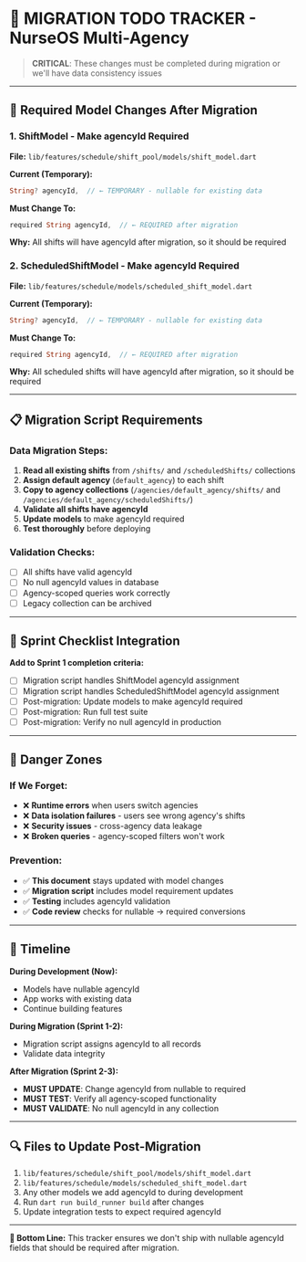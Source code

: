 # 🚨 MIGRATION TODO TRACKER - NurseOS Multi-Agency

> **CRITICAL**: These changes must be completed during migration or we'll have data consistency issues

---

## 🔧 **Required Model Changes After Migration**

### **1. ShiftModel - Make agencyId Required**
**File:** `lib/features/schedule/shift_pool/models/shift_model.dart`

**Current (Temporary):**
```dart
String? agencyId,  // ← TEMPORARY - nullable for existing data
```

**Must Change To:**
```dart
required String agencyId,  // ← REQUIRED after migration
```

**Why:** All shifts will have agencyId after migration, so it should be required

### **2. ScheduledShiftModel - Make agencyId Required**
**File:** `lib/features/schedule/models/scheduled_shift_model.dart`

**Current (Temporary):**
```dart
String? agencyId,  // ← TEMPORARY - nullable for existing data
```

**Must Change To:**
```dart
required String agencyId,  // ← REQUIRED after migration
```

**Why:** All scheduled shifts will have agencyId after migration, so it should be required

---

## 📋 **Migration Script Requirements**

### **Data Migration Steps:**
1. **Read all existing shifts** from `/shifts/` and `/scheduledShifts/` collections
2. **Assign default agency** (`default_agency`) to each shift
3. **Copy to agency collections** (`/agencies/default_agency/shifts/` and `/agencies/default_agency/scheduledShifts/`)
4. **Validate all shifts have agencyId**
5. **Update models** to make agencyId required
6. **Test thoroughly** before deploying

### **Validation Checks:**
- [ ] All shifts have valid agencyId
- [ ] No null agencyId values in database
- [ ] Agency-scoped queries work correctly
- [ ] Legacy collection can be archived

---

## 🎯 **Sprint Checklist Integration**

**Add to Sprint 1 completion criteria:**
- [ ] Migration script handles ShiftModel agencyId assignment
- [ ] Migration script handles ScheduledShiftModel agencyId assignment  
- [ ] Post-migration: Update models to make agencyId required
- [ ] Post-migration: Run full test suite
- [ ] Post-migration: Verify no null agencyId in production

---

## 🚨 **Danger Zones**

### **If We Forget:**
- ❌ **Runtime errors** when users switch agencies
- ❌ **Data isolation failures** - users see wrong agency's shifts
- ❌ **Security issues** - cross-agency data leakage
- ❌ **Broken queries** - agency-scoped filters won't work

### **Prevention:**
- ✅ **This document** stays updated with model changes
- ✅ **Migration script** includes model requirement updates
- ✅ **Testing** includes agencyId validation
- ✅ **Code review** checks for nullable → required conversions

---

## 📅 **Timeline**

**During Development (Now):**
- Models have nullable agencyId
- App works with existing data
- Continue building features

**During Migration (Sprint 1-2):**
- Migration script assigns agencyId to all records
- Validate data integrity

**After Migration (Sprint 2-3):**
- **MUST UPDATE**: Change agencyId from nullable to required
- **MUST TEST**: Verify all agency-scoped functionality
- **MUST VALIDATE**: No null agencyId in any collection

---

## 🔍 **Files to Update Post-Migration**

1. `lib/features/schedule/shift_pool/models/shift_model.dart`
2. `lib/features/schedule/models/scheduled_shift_model.dart` 
3. Any other models we add agencyId to during development
4. Run `dart run build_runner build` after changes
5. Update integration tests to expect required agencyId

---

**🎯 Bottom Line:** This tracker ensures we don't ship with nullable agencyId fields that should be required after migration.
